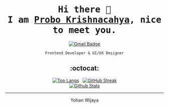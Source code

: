 <div align="center"  />

# <samp>Hi there 👋 <br> I am <a href="https://rebrand.ly/probo-krishnacahya">Probo Krishnacahya</a>, nice to meet you.</samp>

[![Gmail Badge](https://img.shields.io/badge/-yohanwijaya10@gmail.com-C5221F?style=plastic&logo=gmail&logoColor=white&link=mailto:yohanwijaya10@gmail.com)](mailto:yohanwijaya10@gmail.com)

`Frontend Developer & UI/UX Designer`

## :octocat:

[![Top Langs](https://github-readme-stats.vercel.app/api/top-langs/?username=Yohanwijaya10&layout=compact&langs_count=25&border_radius=16px&border_color=B85776&theme=dracula)](https://github.com/Yohanwijaya10/github-readme-stats) &nbsp;
[![GitHub Streak](https://github-readme-streak-stats.herokuapp.com?user=Yohanwijaya10&border_color=61D9FA&theme=react&border_radius=16&date_format=j%20M%5B%20Y%5D)](https://git.io/streak-stats)<br/>
[![Github Stats](https://github-readme-stats.vercel.app/api?username=Yohanwijaya10&count_private=true&show_icons=true&include_all_commits=true&icon_color=AEFDFF&border_radius=16px&border_color=628FDB&theme=tokyonight)](https://github.com/Yohanwijaya10/github-readme-stats)

<hr>

Yohan Wijaya

<!-- - 🔭 I’m currently working on
- 🌱 I’m currently learning
- 👯 I’m looking to collaborate on
- 🤔 I’m looking for help with
- 💬 Ask me about
- 📫 How to reach me:
- 😄 Pronouns:
- ⚡ Fun fact: -->
